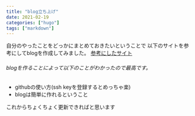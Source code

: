 ```yaml
---
title: "blog立ち上げ"
date: 2021-02-19
categories: ["hugo"]
tags: ["markdown"]
---
```


自分のやったことをどっかにまとめておきたいということで
以下のサイトを参考にしてblogを作成してみました。
[参考にしたサイト](https://zenn.dev/kato_k/articles/66531db0c4024d)


###### blogを作ることによって以下のことがわかったので最高です。
- githubの使い方(ssh keyを登録するとめっちゃ楽)
- blogは簡単に作れるということ

これからちょくちょく更新できればと思います


